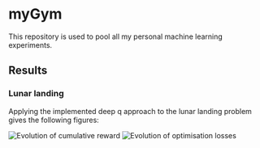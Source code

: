 # myGym
This repository is used to pool all my personal machine learning experiments.

## Results

### Lunar landing

Applying the implemented deep q approach to the lunar landing problem gives the following figures:

![Evolution of cumulative reward](lunarLanding/results/evolution_cumRwd.jpg)
![Evolution of optimisation losses](lunarLanding/results/evolution_loss.jpg)
